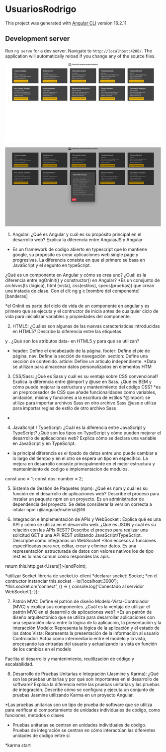 # UsuariosRodrigo

This project was generated with [Angular CLI](https://github.com/angular/angular-cli) version 16.2.11.

## Development server

Run `ng serve` for a dev server. Navigate to `http://localhost:4200/`. The application will automatically reload if you change any of the source files.

![Screenshot](https://github.com/Rodrigo8085/usuariosRodrigo/blob/master/src/assets/img/screencapture-localhost-4200-2024-02-21-00_43_47%20(1).png)


![Screenshot](https://github.com/Rodrigo8085/usuariosRodrigo/blob/master/src/assets/img/screencapture-localhost-4200-2024-02-21-00_45_24.png)


1. Angular:
¿Qué es Angular y cuál es su propósito principal en el desarrollo web? Explica la diferencia entre AngularJS y Angular
* Es un framework de codigo abierto en typescript que lo mantiene google, su proposito es crear aplicaciones web single page y progresivas. La diferencia consiste en que el primero se basa en JavaScript y el segunto en typeScript.

¿Qué es un componente en Angular y cómo se crea uno? ¿Cuál es la diferencia entre ngOnInit() y constructor() en Angular?
*Es un consjunto de archivos(ts (lógica), html (vista), css(estilos), specs(pruebas)) que crean una instacia de clase. Con el cli:
ng g c [nombre del componente] [banderas]

*el OnInit es parte del ciclo de vida de un componente en angular y es primero que se ejecuta y el contructor de inicia antes de cualquier ciclo de vida para inicializar variables y propiedades del componente.


2. HTML5:
¿Cuáles son algunas de las nuevas características introducidas en HTML5? Describe la diferencia entre las etiquetas

y . ¿Qué son los atributos data- en HTML5 y para qué se utilizan?
* header: Define el encabezado de la página.
footer: Define el pie de página.
nav: Define la sección de navegación.
section: Define una sección de contenido.
article: Define un artículo independiente.
*Data se utilizan para almacenar datos personalizados en elementos HTM
3. CSS/Sass:
¿Qué es Sass y cuál es su ventaja sobre CSS convencional? Explica la diferencia entre @import y @use en Sass. ¿Qué es BEM y cómo puede mejorar la estructura y mantenimiento del código CSS?
*es un preprocesador de CSS que añade funcionalidades como variables, anidación, mixins y funciones a la escritura de estilos
*@import: se utiliza para importar archivos Sass en otro archivo Sass
@use:e utiliza para importar reglas de estilo de otro archivo Sass
*


4. JavaScript / TypeScript:
¿Cuál es la diferencia entre JavaScript y TypeScript? ¿Qué son los tipos en TypeScript y cómo pueden mejorar el desarrollo de aplicaciones web? Explica cómo se declara una variable en JavaScript y en TypeScript.
* la principal diferencia es el tipado de datos entre uno puede cambiar a lo largo del tiempo y en el otro se espera un tipo en especifico. La mejora en desarrollo consiste principalmente en el mejor estructura y mantenimiento de codigo e implementacion de modulos.

const uno = 1;
const dos: number = 2;

5. Sistema de Gestión de Paquetes (npm):
¿Qué es npm y cuál es su función en el desarrollo de aplicaciones web? Describe el proceso para instalar un paquete npm en un proyecto.
Es un administrador de dependencia del proyecto. Se debe considerar la version correcta a intalar 
npm i @angular/material@16

6. Integración e Implementación de APIs y WebSocket :
Explica qué es una API y cómo se utiliza en el desarrollo web. ¿Qué es JSON y cuál es su relación con las APIs REST? Describe el proceso para realizar una solicitud GET a una API REST utilizando JavaScript/TypeScript. Descripbe como integrarias un WebSocket
*Son eccesos a funciones especificadas para ver, editar, crear y eliminar datos. Es una representación estructurada de datos con valores nativos los de tipo rest es lo mas comun como respondes las apis. 

return this.http.get<Users[]>(endPoint);

*utilizar Socket libreria de socket.io-client
*declarar  socket: Socket;
*en el contructor instanciar  this.socket = io('localhost:3000');
*this.socket.on('connect', () => {
  console.log('Conectado al servidor WebSocket');
});

7. Patrón MVC:
Define el patrón de diseño Modelo-Vista-Controlador (MVC) y explica sus componentes. ¿Cuál es la ventaja de utilizar el patrón MVC en el desarrollo de aplicaciones web?
*Es un patrón de diseño arquitectónico que se utiliza para desarrollar aplicaciones con una separación clara entre la lógica de la aplicación, la presentación y la interacción
Modelo: Representa la lógica de la aplicación y el estado de los datos
Vista: Representa la presentación de la información al usuario
Controlador: Actúa como intermediario entre el modelo y la vista, procesando las entradas del usuario y actualizando la vista en función de los cambios en el modelo

Facilita el desarrollo y mantenimiento, reutilización de código y escalabilidad.

8. Desarrollo de Pruebas Unitarias e Integración (Jasmine y Karma):
¿Qué son las pruebas unitarias y por qué son importantes en el desarrollo de software? Explica la diferencia entre las pruebas unitarias y las pruebas de integración. Describe cómo se configura y ejecuta un conjunto de pruebas Jasmine utilizando Karma en un proyecto Angular.

*Las pruebas unitarias son un tipo de prueba de software que se utiliza para verificar el comportamiento de unidades individuales de código, como funciones, metodos o clases

* Pruebas unitarias se centran en unidades individuales de código. Pruebas de integración se centran en cómo interactúan las diferentes unidades de código entre sí

*karma start